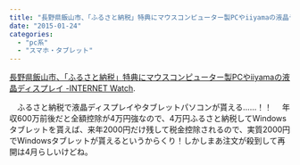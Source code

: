 ```yaml
---
title: "長野県飯山市、「ふるさと納税」特典にマウスコンピューター製PCやiiyamaの液晶ディスプレイ -INTERNET Watch"
date: "2015-01-24"
categories: 
  - "pc系"
  - "スマホ・タブレット"
---
```


[長野県飯山市、「ふるさと納税」特典にマウスコンピューター製PCやiiyamaの液晶ディスプレイ -INTERNET Watch](http://internet.watch.impress.co.jp/docs/news/20150121_684590.html).

　ふるさと納税で液晶ディスプレイやタブレットパソコンが貰える……！！ 　年収600万前後だと全額控除が4万円強なので、4万円ふるさと納税してWindowsタブレットを貰えば、来年2000円だけ残して税金控除されるので、実質2000円でWindowsタブレットが貰えるというからくり！しかしまあ注文が殺到して再開は4月らしいけどね。
